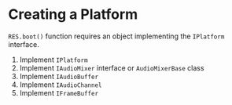 # Creating a Platform

`RES.boot()` function requires an object implementing the `IPlatform` interface.

1. Implement `IPlatform`
2. Implement `IAudioMixer` interface or `AudioMixerBase` class
3. Implement `IAudioBuffer`
4. Implement `IAudioChannel`
5. Implement `IFrameBuffer`